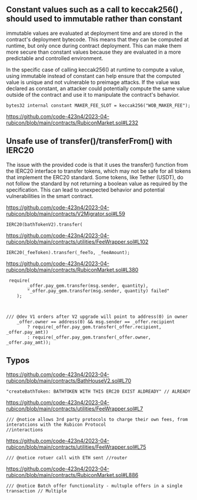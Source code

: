 ## Constant values such as a call to keccak256() , should used to immutable rather than constant


immutable values are evaluated at deployment time and are stored in the contract's deployment bytecode. This means that they can be computed at runtime, but only once during contract deployment. This can make them more secure than constant values because they are evaluated in a more predictable and controlled environment.

In the specific case of calling keccak256() at runtime to compute a value, using immutable instead of constant can help ensure that the computed value is unique and not vulnerable to preimage attacks. If the value was declared as constant, an attacker could potentially compute the same value outside of the contract and use it to manipulate the contract's behavior.

    bytes32 internal constant MAKER_FEE_SLOT = keccak256("WOB_MAKER_FEE"); 

https://github.com/code-423n4/2023-04-rubicon/blob/main/contracts/RubiconMarket.sol#L232





## Unsafe use of transfer()/transferFrom() with IERC20 


The issue with the provided code is that it uses the transfer() function from the IERC20 interface to transfer tokens, which may not be safe for all tokens that implement the ERC20 standard. Some tokens, like Tether (USDT), do not follow the standard by not returning a boolean value as required by the specification. This can lead to unexpected behavior and potential vulnerabilities in the smart contract. 

https://github.com/code-423n4/2023-04-rubicon/blob/main/contracts/V2Migrator.sol#L59 

    IERC20(bathTokenV2).transfer(

https://github.com/code-423n4/2023-04-rubicon/blob/main/contracts/utilities/FeeWrapper.sol#L102 

    IERC20(_feeToken).transfer(_feeTo, _feeAmount); 

https://github.com/code-423n4/2023-04-rubicon/blob/main/contracts/RubiconMarket.sol#L380 

     require(
            _offer.pay_gem.transfer(msg.sender, quantity),
            "_offer.pay_gem.transfer(msg.sender, quantity) failed"
        ); 



    /// @dev V1 orders after V2 upgrade will point to address(0) in owner
        _offer.owner == address(0) && msg.sender == _offer.recipient
            ? require(_offer.pay_gem.transfer(_offer.recipient, _offer.pay_amt))
            : require(_offer.pay_gem.transfer(_offer.owner, _offer.pay_amt));

## Typos 

https://github.com/code-423n4/2023-04-rubicon/blob/main/contracts/BathHouseV2.sol#L70 

    "createBathToken: BATHTOKEN WITH THIS ERC20 EXIST ALDREADY" // ALREADY  


https://github.com/code-423n4/2023-04-rubicon/blob/main/contracts/utilities/FeeWrapper.sol#L7
  
    /// @notice allows 3rd party protocols to charge their own fees, from interatcions with the Rubicon Protocol
    //interactions 


https://github.com/code-423n4/2023-04-rubicon/blob/main/contracts/utilities/FeeWrapper.sol#L75

    /// @notice rotuer call with ETH sent //router 

https://github.com/code-423n4/2023-04-rubicon/blob/main/contracts/RubiconMarket.sol#L886

    /// @notice Batch offer functionality - multuple offers in a single transaction // Multiple 

